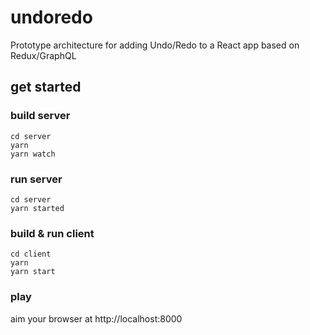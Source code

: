# undoredo

Prototype architecture for adding Undo/Redo to a React app based on Redux/GraphQL

## get started

### build server
```
cd server
yarn
yarn watch
```

### run server
```
cd server
yarn started
```

### build & run client
```
cd client
yarn
yarn start
```

### play
aim your browser at http://localhost:8000
